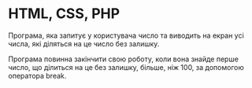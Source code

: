 # HTML, CSS, PHP

Програма, яка запитує у користувача число та виводить на екран усі числа, які діляться на це число без залишку. 

Програма повинна закінчити свою роботу, коли вона знайде перше число, що ділиться на це без залишку, більше, ніж 100, за допомогою оператора break.

